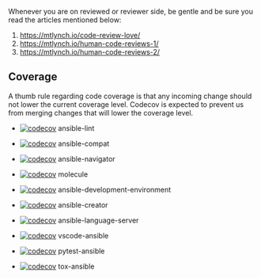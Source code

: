 Whenever you are on reviewed or reviewer side, be gentle and be sure you read the articles mentioned below:

1. https://mtlynch.io/code-review-love/
2. https://mtlynch.io/human-code-reviews-1/
3. https://mtlynch.io/human-code-reviews-2/

## Coverage

A thumb rule regarding code coverage is that any incoming change should not lower the current coverage level. Codecov is expected to prevent us from merging changes that will lower the coverage level.

- [![codecov](https://codecov.io/github/ansible/ansible-lint/graph/badge.svg?token=QZKqxsNNsL)](https://codecov.io/github/ansible/ansible-lint) ansible-lint

- [![codecov](https://codecov.io/github/ansible/ansible-compat/graph/badge.svg?token=QZKqxsNNsL)](https://codecov.io/github/ansible/ansible-compat) ansible-compat

- [![codecov](https://codecov.io/github/ansible/ansible-navigator/graph/badge.svg?token=QZKqxsNNsL)](https://codecov.io/github/ansible/ansible-navigator) ansible-navigator
- [![codecov](https://codecov.io/github/ansible/molecule/graph/badge.svg?token=QZKqxsNNsL)](https://codecov.io/github/ansible/molecule) molecule

- [![codecov](https://codecov.io/github/ansible/ansible-development-environment/graph/badge.svg?token=QZKqxsNNsL)](https://codecov.io/github/ansible/ansible-development-environment) ansible-development-environment

- [![codecov](https://codecov.io/github/ansible/ansible-creator/graph/badge.svg?token=QZKqxsNNsL)](https://codecov.io/github/ansible/ansible-creator) ansible-creator

- [![codecov](https://codecov.io/github/ansible/ansible-language-server/graph/badge.svg?token=QZKqxsNNsL)](https://codecov.io/github/ansible/ansible-language-server) ansible-language-server

- [![codecov](https://codecov.io/github/ansible/vscode-ansible/graph/badge.svg?token=QZKqxsNNsL)](https://codecov.io/github/ansible/vscode-ansible) vscode-ansible

- [![codecov](https://codecov.io/github/ansible/pytest-ansible/graph/badge.svg?token=QZKqxsNNsL)](https://codecov.io/github/ansible/pytest-ansible) pytest-ansible

- [![codecov](https://codecov.io/github/ansible/tox-ansible/graph/badge.svg?token=QZKqxsNNsL)](https://codecov.io/github/ansible/tox-ansible) tox-ansible
